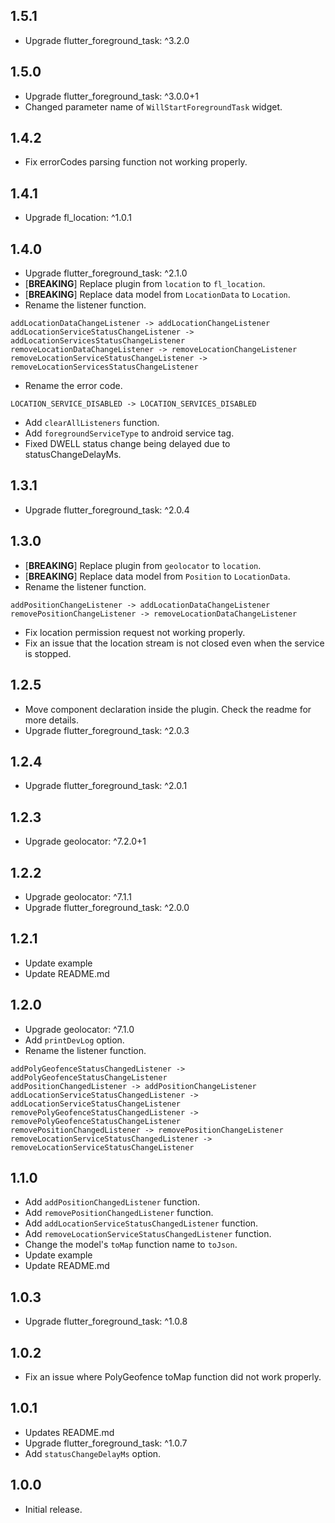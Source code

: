 ## 1.5.1

* Upgrade flutter_foreground_task: ^3.2.0

## 1.5.0

* Upgrade flutter_foreground_task: ^3.0.0+1
* Changed parameter name of `WillStartForegroundTask` widget.

## 1.4.2

* Fix errorCodes parsing function not working properly.

## 1.4.1

* Upgrade fl_location: ^1.0.1

## 1.4.0

* Upgrade flutter_foreground_task: ^2.1.0
* [**BREAKING**] Replace plugin from `location` to `fl_location`.
* [**BREAKING**] Replace data model from `LocationData` to `Location`.
* Rename the listener function.
```text
addLocationDataChangeListener -> addLocationChangeListener
addLocationServiceStatusChangeListener -> addLocationServicesStatusChangeListener
removeLocationDataChangeListener -> removeLocationChangeListener
removeLocationServiceStatusChangeListener -> removeLocationServicesStatusChangeListener
```
* Rename the error code.
```text
LOCATION_SERVICE_DISABLED -> LOCATION_SERVICES_DISABLED
```
* Add `clearAllListeners` function.
* Add `foregroundServiceType` to android service tag.
* Fixed DWELL status change being delayed due to statusChangeDelayMs.

## 1.3.1

* Upgrade flutter_foreground_task: ^2.0.4

## 1.3.0

* [**BREAKING**] Replace plugin from `geolocator` to `location`.
* [**BREAKING**] Replace data model from `Position` to `LocationData`.
* Rename the listener function.
```text
addPositionChangeListener -> addLocationDataChangeListener
removePositionChangeListener -> removeLocationDataChangeListener
```
* Fix location permission request not working properly.
* Fix an issue that the location stream is not closed even when the service is stopped.

## 1.2.5

* Move component declaration inside the plugin. Check the readme for more details.
* Upgrade flutter_foreground_task: ^2.0.3

## 1.2.4

* Upgrade flutter_foreground_task: ^2.0.1

## 1.2.3

* Upgrade geolocator: ^7.2.0+1

## 1.2.2

* Upgrade geolocator: ^7.1.1
* Upgrade flutter_foreground_task: ^2.0.0

## 1.2.1

* Update example
* Update README.md

## 1.2.0

* Upgrade geolocator: ^7.1.0
* Add `printDevLog` option.
* Rename the listener function.
```text
addPolyGeofenceStatusChangedListener -> addPolyGeofenceStatusChangeListener
addPositionChangedListener -> addPositionChangeListener
addLocationServiceStatusChangedListener -> addLocationServiceStatusChangeListener
removePolyGeofenceStatusChangedListener -> removePolyGeofenceStatusChangeListener
removePositionChangedListener -> removePositionChangeListener
removeLocationServiceStatusChangedListener -> removeLocationServiceStatusChangeListener
```

## 1.1.0

* Add `addPositionChangedListener` function.
* Add `removePositionChangedListener` function.
* Add `addLocationServiceStatusChangedListener` function.
* Add `removeLocationServiceStatusChangedListener` function.
* Change the model's `toMap` function name to `toJson`.
* Update example
* Update README.md

## 1.0.3

* Upgrade flutter_foreground_task: ^1.0.8

## 1.0.2

* Fix an issue where PolyGeofence toMap function did not work properly.

## 1.0.1

* Updates README.md
* Upgrade flutter_foreground_task: ^1.0.7
* Add `statusChangeDelayMs` option.

## 1.0.0

* Initial release.
